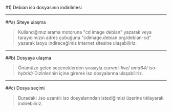 #1) Debian iso dosyasının indirilmesi

---
##a) Siteye ulaşma
> Kullandığımız arama motoruna "cd image debian" yazarak veya tarayıcımızın 
adres çubuğuna "cdimage.debian.org/debian-cd" yazarak isoyu indireceğimiz 
internet sitesine ulaşabiliriz.

---
##b) Dosyaya ulaşma
> Önümüze gelen seçeneklerden sırasıyla
*current-live/*
*amd64/*
*iso-hybrid/*
Dizinlerinin içine girerek iso dosyalarına ulaşabiliriz.

---
##c) Dosya seçimi

>Buradaki .iso uzantılı iso dosyalarından istediğimizi üzerine tıklayarak 
indirebiliriz.

